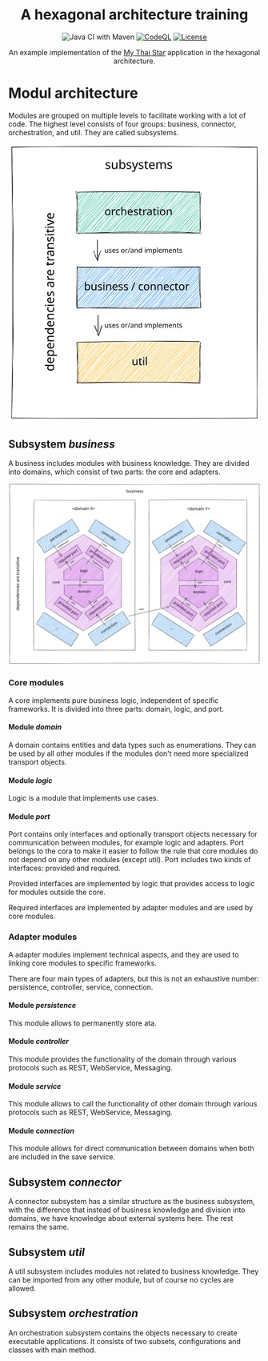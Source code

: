 <div align="center">

# A hexagonal architecture training

![Java CI with Maven](https://github.com/hex-arch-training/hexagonal/actions/workflows/maven.yml/badge.svg)
[![CodeQL](https://github.com/hex-arch-training/hexagonal/workflows/CodeQL/badge.svg)](https://github.com/hex-arch-training/hexagonal/actions?query=workflow%3ACodeQL "Code quality workflow status")
[![License](https://img.shields.io/badge/License-MIT-blue)](#license "Go to license section")

An example implementation of the [My Thai Star](https://devonfw.com/website/pages/docs/master-my-thai-star.asciidoc_technical-design.html)
application in the hexagonal architecture.

</div>


# Modul architecture
Modules are grouped on multiple levels to facilitate working with a lot of code. 
The highest level consists of four groups: business, connector, orchestration,
and util. They are called subsystems.

![Subsystems](./documentation/images/subsystems.svg)

## Subsystem _business_
A business includes modules with business knowledge. 
They are divided into domains, which consist of two parts: the core and adapters.

![Subsystem business](./documentation/images/subsystem-business.svg)

### Core modules
A core implements pure business logic, independent of specific frameworks.
It is divided into three parts: domain, logic, and port.

#### Module _domain_
A domain contains entities and data types such as enumerations. 
They can be used by all other modules if the modules don't need more specialized transport objects.

#### Module _logic_
Logic is a module that implements use cases.

#### Module _port_
Port contains only interfaces and optionally transport objects necessary for communication between modules,
for example logic and adapters. 
Port belongs to the cora to make it easier to follow the rule that core modules do not depend on any other modules 
(except util). Port includes two kinds of interfaces: provided and required.

Provided interfaces are implemented by logic that provides access to logic for modules outside the core.

Required interfaces are implemented by adapter modules and are used by core modules.

### Adapter modules
A adapter modules implement technical aspects, and they are used to linking core modules to specific frameworks.

There are four main types of adapters, but this is not an exhaustive number: 
persistence, controller, service, connection.

#### Module _persistence_
This module allows to permanently store ata.

#### Module _controller_
This module provides the functionality of the domain through various protocols such as REST, WebService, Messaging.

#### Module _service_
This module allows to call the functionality of other domain through various protocols such as REST, WebService, Messaging.

#### Module _connection_
This module allows for direct communication between domains when both are included in the save service.

## Subsystem _connector_
A connector subsystem has a similar structure as the business subsystem, 
with the difference that instead of business knowledge and division into domains, 
we have knowledge about external systems here. The rest remains the same.

## Subsystem _util_
A util subsystem includes modules not related to business knowledge. 
They can be imported from any other module, but of course no cycles are allowed.

## Subsystem _orchestration_
An orchestration subsystem contains the objects necessary to create executable applications. 
It consists of two subsets, configurations and classes with main method.